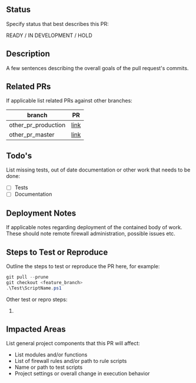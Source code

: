 
## Status

Specify status that best describes this PR:

READY / IN DEVELOPMENT / HOLD

## Description

A few sentences describing the overall goals of the pull request's commits.

## Related PRs

If applicable list related PRs against other branches:

branch | PR
------ | ------
other_pr_production | [link]()
other_pr_master | [link]()

## Todo's

List missing tests, out of date documentation or other work that needs to be done:

- [ ] Tests
- [ ] Documentation

## Deployment Notes

If applicable notes regarding deployment of the contained body of work.
These should note remote firewall administration, possible issues etc.

## Steps to Test or Reproduce

Outline the steps to test or reproduce the PR here, for example:

```powershell
git pull --prune
git checkout <feature_branch>
.\Test\ScriptName.ps1
```

Other test or repro steps:

1.

## Impacted Areas

List general project components that this PR will affect:

- List modules and/or functions
- List of firewall rules and/or path to rule scripts
- Name or path to test scripts
- Project settings or overall change in execution behavior
